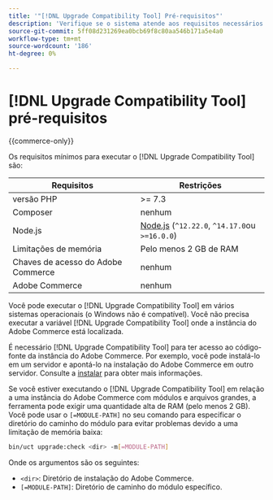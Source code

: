 ```yaml
---
title: '"[!DNL Upgrade Compatibility Tool] Pré-requisitos"'
description: 'Verifique se o sistema atende aos requisitos necessários para executar o [!DNL Upgrade Compatibility Tool] para seu projeto do Adobe Commerce. '
source-git-commit: 5ff08d231269ea0bcb69f8c80aa546b171a5e4a0
workflow-type: tm+mt
source-wordcount: '186'
ht-degree: 0%

---
```



# [!DNL Upgrade Compatibility Tool] pré-requisitos

{{commerce-only}}

Os requisitos mínimos para executar o [!DNL Upgrade Compatibility Tool] são:

| **Requisitos** | **Restrições** |
|----------------|-----------------|
| versão PHP | >= 7.3 |
| Composer | nenhum |
| Node.js | [Node.js](https://nodejs.org/) (`^12.22.0`, `^14.17.0`ou `>=16.0.0`) |
| Limitações de memória | Pelo menos 2 GB de RAM |
| Chaves de acesso do Adobe Commerce | nenhum |
| Adobe Commerce | nenhum |

Você pode executar o [!DNL Upgrade Compatibility Tool] em vários sistemas operacionais (o Windows não é compatível). Você não precisa executar a variável [!DNL Upgrade Compatibility Tool] onde a instância do Adobe Commerce está localizada.

É necessário [!DNL Upgrade Compatibility Tool] para ter acesso ao código-fonte da instância do Adobe Commerce. Por exemplo, você pode instalá-lo em um servidor e apontá-lo na instalação do Adobe Commerce em outro servidor. Consulte a [instalar](../upgrade-compatibility-tool/install.md) para obter mais informações.

Se você estiver executando o [!DNL Upgrade Compatibility Tool] em relação a uma instância do Adobe Commerce com módulos e arquivos grandes, a ferramenta pode exigir uma quantidade alta de RAM (pelo menos 2 GB). Você pode usar o `[=MODULE-PATH]` no seu comando para especificar o diretório do caminho do módulo para evitar problemas devido a uma limitação de memória baixa:

```bash
bin/uct upgrade:check <dir> -m[=MODULE-PATH]
```

Onde os argumentos são os seguintes:

- `<dir>`: Diretório de instalação do Adobe Commerce.
- `[=MODULE-PATH]`: Diretório de caminho do módulo específico.

